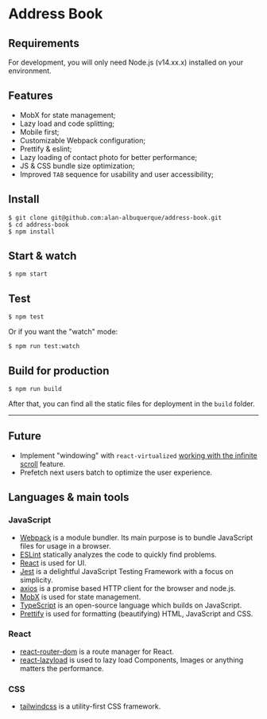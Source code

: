# Address Book

## Requirements

For development, you will only need Node.js (v14.xx.x) installed on your environment.

## Features
- MobX for state management;
- Lazy load and code splitting;
- Mobile first;
- Customizable Webpack configuration;
- Prettify & eslint;
- Lazy loading of contact photo for better performance;
- JS & CSS bundle size optimization;
- Improved `TAB` sequence for usability and user accessibility;


## Install

    $ git clone git@github.com:alan-albuquerque/address-book.git
    $ cd address-book
    $ npm install

## Start & watch

    $ npm start

## Test

    $ npm test

Or if you want the "watch" mode:

    $ npm run test:watch

## Build for production

    $ npm run build

After that, you can find all the static files for deployment in the `build` folder.

---

## Future
- Implement "windowing" with `react-virtualized` [working with the infinite scroll](https://github.com/bvaughn/react-virtualized/blob/master/docs/creatingAnInfiniteLoadingList.md) feature.
- Prefetch next users batch to optimize the user experience.

## Languages & main tools

### JavaScript

- [Webpack](https://webpack.js.org/) is a module bundler. Its main purpose is to bundle JavaScript files for usage in a browser.
- [ESLint](https://eslint.org/) statically analyzes the code to quickly find problems.
- [React](https://reactjs.org/) is used for UI.
- [Jest](https://jestjs.io/) is a delightful JavaScript Testing Framework with a focus on simplicity.
- [axios](https://github.com/axios/axios) is a promise based HTTP client for the browser and node.js.
- [MobX](https://mobx.js.org/README.html) is used for state management.
- [TypeScript](https://www.typescriptlang.org/) is an open-source language which builds on JavaScript.
- [Prettify](https://github.com/helpers/handlebars-helper-prettify) is used for formatting (beautifying) HTML, JavaScript and CSS.


### React
- [react-router-dom](https://reactrouter.com/web/guides/quick-start) is a route manager for React.
- [react-lazyload](https://github.com/twobin/react-lazyload) is used to lazy load Components, Images or anything matters the performance.


### CSS

- [tailwindcss](https://tailwindcss.com/) is a utility-first CSS framework.
